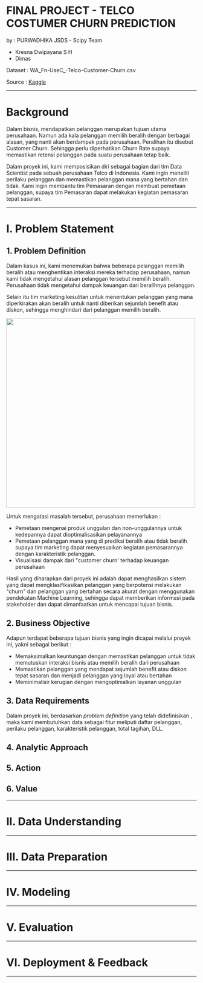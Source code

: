 # FINAL PROJECT - TELCO COSTUMER CHURN PREDICTION
by : PURWADHIKA JSDS - Scipy Team
 - Kresna Dwipayana S H
 - Dimas
 
 Dataset : WA_Fn-UseC_-Telco-Customer-Churn.csv
 
 Source :  <a href="https://www.kaggle.com/blastchar/telco-customer-churn">Kaggle</a>
 
 ---
 
 # Background

Dalam bisnis, mendapatkan pelanggan merupakan tujuan utama perusahaan. Namun ada kala pelanggan memilih beralih dengan berbagai alasan, yang nanti akan berdampak pada perusahaan.
 Peralihan itu disebut Customer Churn. Sehingga perlu diperhatikan Churn Rate supaya memastikan retensi pelanggan pada suatu perusahaan tetap baik.
 
 Dalam proyek ini, kami memposisikan diri sebagai bagian dari tim Data Scientist pada sebuah perusahaan Telco di Indonesia.
 Kami ingin meneliti perilaku pelanggan dan memastikan pelanggan mana yang bertahan dan tidak. Kami ingin membantu tim Pemasaran dengan membuat pemetaan pelanggan, supaya tim Pemasaran dapat melakukan kegiatan pemasaran tepat sasaran. 
 
 ---
 
 # I. Problem Statement
 
 ## 1. Problem Definition
 
 Dalam kasus ini, kami menemukan bahwa beberapa pelanggan memilih beralih atau menghentikan interaksi mereka terhadap perusahaan, namun kami tidak mengetahui alasan pelanggan tersebut memilih beralih. Perusahaan tidak mengetahui dampak keuangan dari beralihnya pelanggan.
 
 Selain itu tim marketing kesulitan untuk menentukan pelanggan yang mana diperkirakan akan beralih untuk nanti diberikan sejumlah benefit atau diskon, sehingga menghindari dari pelanggan memilih beralih.
 
 <img src="https://www.jojonomic.com/wp-content/uploads/2020/11/34.-Churn1.jpg" width="500" />
 
 Untuk mengatasi masalah tersebut, perusahaan memerlukan :
 - Pemetaan mengenai produk unggulan dan non-unggulannya untuk kedepannya dapat dioptimalisasikan pelayanannya 
 - Pemetaan pelanggan mana yang di prediksi beralih atau tidak beralih supaya tim marketing dapat menyesuaikan kegiatan pemasarannya dengan karakteristik pelanggan. 
 - Visualisasi dampak dari "customer churn' terhadap keuangan perusahaan

Hasil yang diharapkan dari proyek ini adalah dapat menghasilkan sistem yang dapat mengklasifikasikan pelanggan yang berpotensi melakukan "churn" dan pelanggan yang bertahan secara akurat dengan menggunakan pendekatan Machine Learning, sehingga dapat memberikan informasi pada stakeholder dan dapat dimanfaatkan untuk mencapai tujuan bisnis. 

## 2. Business Objective 

Adapun terdapat beberapa tujuan bisnis yang ingin dicapai melalui proyek ini, yakni sebagai berikut :
- Memaksimalkan keuntungan dengan memastikan pelanggan untuk tidak memutuskan interaksi bisnis atau memilih beralih dari perusahaan
- Memastikan pelanggan yang mendapat sejumlah benefit atau diskon tepat sasaran dan menjadi pelanggan yang loyal atau bertahan
- Meminimalisir kerugian dengan mengoptimalkan layanan unggulan

## 3. Data Requirements
 
 Dalam proyek ini, berdasarkan _problem definition_ yang telah didefinisikan , maka kami membutuhkan data sebagai fitur meliputi daftar pelanggan, perilaku pelanggan, karakteristik pelanggan,  total tagihan, DLL.
 
## 4. Analytic Approach

## 5. Action

## 6. Value

---

# II. Data Understanding

---

# III. Data Preparation

---

# IV. Modeling

---

# V. Evaluation

---

# VI. Deployment & Feedback

---


